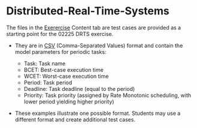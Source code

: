 # Distributed-Real-Time-Systems


The files in the [Exerercise](files/Exercise/02225_Exercise.pdf) Content tab are test cases are provided as a starting point for the 02225 DRTS exercise.

* They are in [CSV](files) (Comma-Separated Values) format and contain the model parameters for periodic tasks:

    - Task: Task name
    - BCET: Best-case execution time
    - WCET: Worst-case execution time
    - Period: Task period
    - Deadline: Task deadline (equal to the period)
    - Priority: Task priority (assigned by Rate Monotonic scheduling, with lower period yielding higher priority)

* These examples illustrate one possible format. Students may use a different format and create additional test cases.